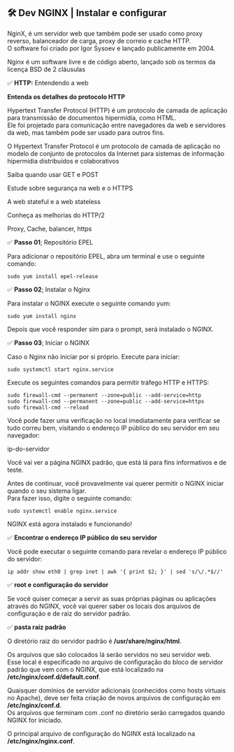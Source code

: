 ## 🛠 Dev NGINX | Instalar e configurar

NginX, é um servidor web que também pode ser usado como proxy reverso, balanceador de carga, proxy de correio e cache HTTP.  
O software foi criado por Igor Sysoev e lançado publicamente em 2004.  

Nginx é um software livre e de código aberto, lançado sob os termos da licença BSD de 2 cláusulas

✅ **HTTP:** Entendendo a web

**Entenda os detalhes do protocolo HTTP**

Hypertext Transfer Protocol (HTTP) é um protocolo de camada de aplicação para transmissão de documentos hipermídia, como HTML.  
Ele foi projetado para comunicação entre navegadores da web e servidores da web, mas também pode ser usado para outros fins.  

O Hypertext Transfer Protocol é um protocolo de camada de aplicação no modelo de conjunto de protocolos da Internet para sistemas de informação hipermídia distribuídos e colaborativos



Saiba quando usar GET e POST

Estude sobre segurança na web e o HTTPS

A web stateful e a web stateless

Conheça as melhorias do HTTP/2


Proxy, Cache, balancer, https



✅ **Passo 01**; Repositório EPEL

Para adicionar o repositório EPEL, abra um terminal e use o seguinte comando:   

```package
sudo yum install epel-release
```

✅ **Passo 02**; Instalar o Nginx   

Para instalar o NGINX execute o seguinte comando yum:   

```nginx
sudo yum install nginx
```

Depois que você responder sim para o prompt, será instalado o NGINX.

✅ **Passo 03**; Iniciar o NGINX

Caso o Nginx não iniciar por si próprio. Execute para iniciar:   

```service
sudo systemctl start nginx.service
```
Execute os seguintes comandos para permitir tráfego HTTP e HTTPS:  

```firewall
sudo firewall-cmd --permanent --zone=public --add-service=http
sudo firewall-cmd --permanent --zone=public --add-service=https
sudo firewall-cmd --reload
```

Você pode fazer uma verificação no local imediatamente para verificar se tudo correu bem, visitando o endereço IP público do seu servidor em seu navegador:   

ip-do-servidor

Você vai ver a página  NGINX padrão, que está lá para fins informativos e de teste.

Antes de continuar, você provavelmente vai querer permitir o NGINX iniciar quando o seu sistema ligar.      
Para fazer isso, digite o seguinte comando:

```inicialização
sudo systemctl enable nginx.service
```

NGINX está agora instalado e funcionando!

✅ **Encontrar o endereço IP público do seu servidor**     

Você pode executar o seguinte comando para revelar o endereço IP público do servidor:     

```rede
ip addr show eth0 | grep inet | awk '{ print $2; }' | sed 's/\/.*$//'
```

✅ **root e configuração do servidor**

Se você quiser começar a servir as suas próprias páginas ou aplicações através do NGINX, você vai querer saber os locais dos arquivos de configuração e de raiz do servidor padrão.

✅ **pasta raiz padrão**

O diretório raiz do servidor padrão é **/usr/share/nginx/html**.      

Os arquivos que são colocados lá serão servidos no seu servidor web.      
Esse local é especificado no arquivo de configuração do bloco de servidor padrão que vem com o NGINX, que está localizado na **/etc/nginx/conf.d/default.conf**.

Quaisquer domínios de servidor adicionais (conhecidos como hosts virtuais no Apache), deve ser feita criação de novos arquivos de configuração em **/etc/nginx/conf.d**.      
Os arquivos que terminam com .conf no diretório serão carregados quando NGINX for iniciado.

O principal arquivo de configuração do NGINX está localizado na **/etc/nginx/nginx.conf**.

